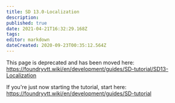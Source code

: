 ```yaml
---
title: SD 13.0-Localization
description: 
published: true
date: 2021-04-21T16:32:29.168Z
tags: 
editor: markdown
dateCreated: 2020-09-23T00:35:12.564Z
---
```


This page is deprecated and has been moved here: https://foundryvtt.wiki/en/development/guides/SD-tutorial/SD13-Localization

If you're just now starting the tutorial, start here: https://foundryvtt.wiki/en/development/guides/SD-tutorial